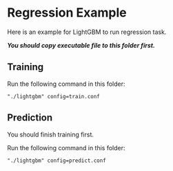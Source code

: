 Regression Example
==================

Here is an example for LightGBM to run regression task.

***You should copy executable file to this folder first.***

Training
--------

Run the following command in this folder:

```
"./lightgbm" config=train.conf
```

Prediction
----------

You should finish training first.

Run the following command in this folder:

```
"./lightgbm" config=predict.conf
```

